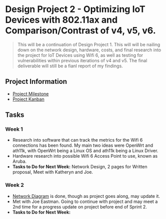 # Design Project 2 - Optimizing IoT Devices with 802.11ax and Comparison/Contrast of v4, v5, v6.
> This will be a continuation of Design Project 1. This will will be nailing down on the network design, hardware, costs, and final research into the project for IoT Devices using Wifi 6, as well as testing for vulnerabilities within previous iterations of v4 and v5. The final deliverable will still be a fianl report of my findings.

## Project Information

* [Project Milestone](https://github.com/seabar24/Capstone/milestone/2)
* [Project Kanban](https://github.com/users/seabar24/projects/2/views/3)

## Tasks

### Week 1

* Research into software that can track the metrics for the Wifi 6 connections has been found. My main two ideas were OpenWrt and ath11k, with OpenWrt being a Linux OS and ath11k being a Linux Driver.
* Hardware research into possible Wifi 6 Access Point to use, known as Aruba.
* **Tasks to Do for Next Week:** Network Design, 2 pages for Written proposal, Meet with Katheryn and Joe.

### Week 2

* [Network Diagram](https://drive.google.com/file/d/1RGTPOfMt0mzl4Y3BG0U2a9DHe11l-UiV/view?usp=drive_link) is done, though as project goes along, may update it.
* Met with Joe Eastman. Going to continue with project and may meet a 2nd time for a progress update on project before end of Sprint 2.
* **Tasks to Do for Next Week:** 
